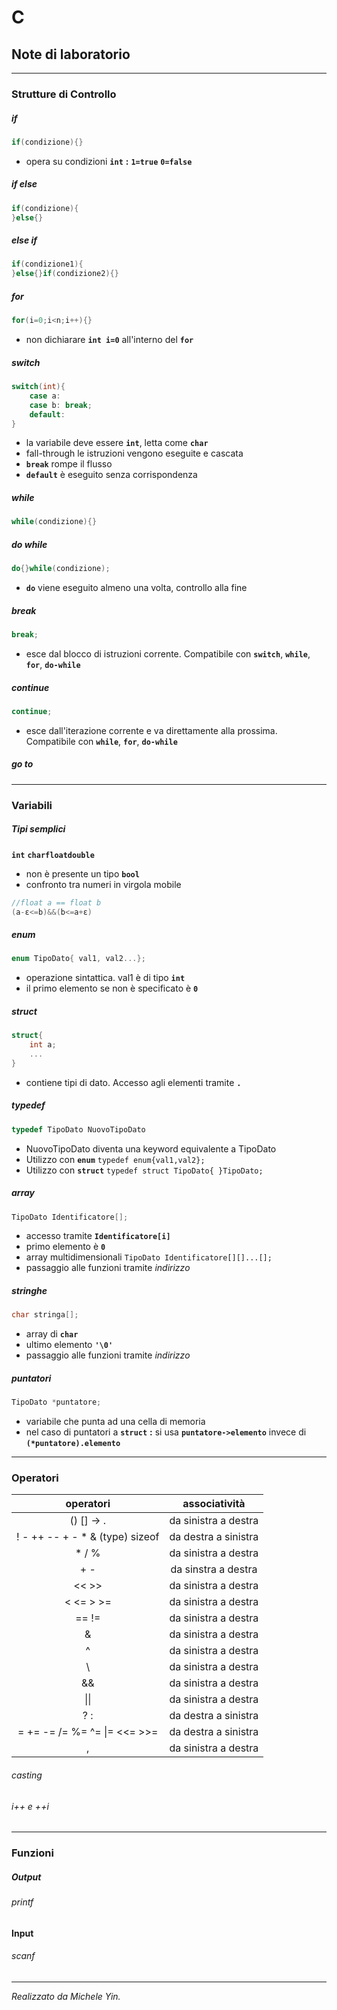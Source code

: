 # C 
## Note di laboratorio
---
### Strutture di Controllo
##### if
```c
if(condizione){}
```
- opera su condizioni __`int`__ __:__ __`1=true`__ __`0=false`__

##### if else
```c
if(condizione){
}else{}
```
##### else if
```c
if(condizione1){
}else{}if(condizione2){}
```

##### for
```c
for(i=0;i<n;i++){}
```
- non dichiarare **`int i=0`**  all'interno del **`for`**

##### switch
```c
switch(int){
	case a: 
	case b: break;
	default:
}
```
- la variabile deve essere **`int`**, letta come **`char`**
- fall-through le istruzioni vengono eseguite e cascata
- **`break`** rompe il flusso
- __`default`__ è eseguito senza corrispondenza

##### while
```c
while(condizione){}
```
##### do while
```c
do{}while(condizione);
```
- __`do`__ viene eseguito almeno una volta, controllo alla fine

##### break
```c
break;
```
- esce dal blocco di istruzioni corrente. Compatibile con __`switch`__, __`while`__, __`for`__, __`do-while`__

##### continue
```c
continue;
```
- esce dall'iterazione corrente e va direttamente alla prossima. Compatibile con __`while`__, __`for`__, __`do-while`__

##### go to


---

### Variabili 
##### Tipi semplici
__`int`__ __`char`____`float`____`double`__

- non è presente un tipo __`bool`__
- confronto tra numeri in virgola mobile

```c
//float a == float b
(a-ε<=b)&&(b<=a+ε)
```
##### enum
```c
enum TipoDato{ val1, val2...};
```
- operazione sintattica. val1 è di tipo __`int `__
- il primo elemento se non è specificato è __`0`__

##### struct
```c
struct{
	int a;
	...
}
```
- contiene tipi di dato. Accesso agli elementi tramite __`.`__ 

##### typedef
```c
typedef TipoDato NuovoTipoDato
```
- NuovoTipoDato diventa una keyword equivalente a TipoDato
- Utilizzo con __`enum`__ `typedef enum{val1,val2};` 
- Utilizzo con __`struct`__ `typedef struct TipoDato{
}TipoDato;`

##### array
```c
TipoDato Identificatore[];
```
- accesso tramite __`Identificatore[i]`__
- primo elemento è __`0`__ 
- array multidimensionali `TipoDato Identificatore[][]...[];`
- passaggio alle funzioni tramite _indirizzo_

##### stringhe
```c
char stringa[];
```
- array di __`char`__
- ultimo elemento __`'\0'`__
- passaggio alle funzioni tramite _indirizzo_

##### puntatori
```c
TipoDato *puntatore;
```
- variabile che punta ad una cella di memoria
- nel caso di puntatori a __`struct`__ __:__ si usa __`puntatore->elemento`__ invece di __`(*puntatore).elemento`__ 


---
### Operatori 
|operatori | associatività|
|:-------------:|:--------------:|
| () [] -> . |da sinistra a destra|
| ! - ++ -- + - * & (type) sizeof | da destra a sinistra|
| * / % | da sinistra a destra|
| + - | da sinstra a destra|
| << >> | da sinistra a destra|
| < <= > >= | da sinistra a destra|
| == != | da sinistra a destra|
| & | da sinistra a destra|
| ^ | da sinistra a destra|
| \ | da sinistra a destra|
| && | da sinistra a destra|
| \|\| | da sinistra a destra|
| ? : | da destra a sinistra|
| = += -= /= %= \^= \|= <<= >>= | da destra a sinistra|
| ,| da sinistra a destra|

###### casting
###### i++ e ++i
---
### Funzioni
##### Output
###### printf
#### Input
###### scanf
---
*Realizzato da Michele Yin.*
